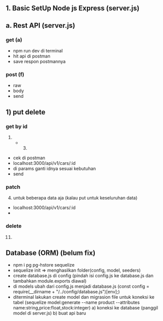 ## 1. Basic SetUp Node js Express (server.js)

## a. Rest API (server.js)

### get (a)

- npm run dev di terminal
- hit api di postman
- save respon postmannya

### post (f)

- raw
- body
- send

## 1) put delete

### get by id

1. - 3.

- cek di postman
- localhost:3000/api/v1/cars/:id
- di params ganti idnya sesuai kebutuhan
- send

### patch

4.  untuk beberapa data aja (kalau put untuk keseluruhan data)

- localhost:3000/api/v1/cars/:id
-

### delete

11.

## Database (ORM) (belum fix)

- npm i pg pg-hstore sequelize
- sequelize init => menghasilkan folder(config, model, seeders)
- create database.js di config (pindah isi config.js ke database.js dan tambahkan module.exports diawal)
- di models ubah dari config.js menjadi database.js (const config = require(\_\_dirname + "/../config/database.js")[env];)
- diterminal lakukan create model dan migrasion file untuk koneksi ke tabel (sequelize model:generate --name product --attributes name:string,price:float,stock:integer)
  a) koneksi ke database (panggil model di server.js)
  b) buat api baru
